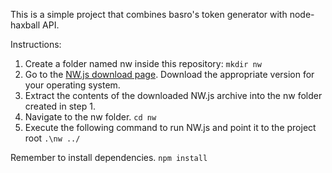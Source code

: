 This is a simple project that combines basro's token generator with node-haxball API.

Instructions:
1. Create a folder named nw inside this repository: `mkdir nw`
2. Go to the [NW.js download page](https://nwjs.io/downloads/). Download the appropriate version for your operating system.
3. Extract the contents of the downloaded NW.js archive into the nw folder created in step 1.
4. Navigate to the nw folder. `cd nw`
5. Execute the following command to run NW.js and point it to the project root `.\nw ../`

Remember to install dependencies. `npm install`
